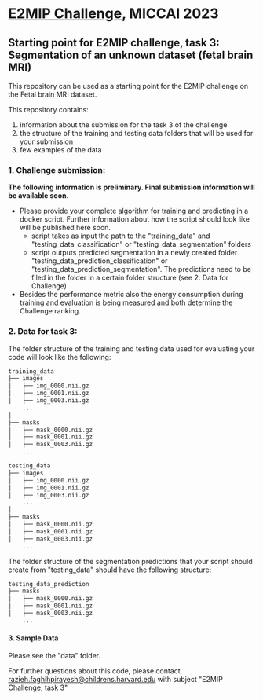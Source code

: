 # [E2MIP Challenge](https://e2mip.github.io/), MICCAI 2023
## Starting point for E2MIP challenge, task 3: Segmentation of an unknown dataset (fetal brain MRI)

This repository can be used as a starting point for the E2MIP challenge on the Fetal brain MRI dataset.

This repository contains:
1. information about the submission for the task 3 of the challenge
2. the structure of the training and testing data folders that will be used for your submission
3. few examples of the data

### 1. Challenge submission:
**The following information is preliminary. Final submission information will be available soon.**

* Please provide your complete algorithm for training and predicting in a docker script.
  Further information about how the script should look like will be published here soon.
  * script takes as input the path to the "training_data" and "testing_data_classification" or "testing_data_segmentation" folders
  * script outputs predicted segmentation in a newly created folder "testing_data_prediction_classification" or "testing_data_prediction_segmentation". 
The predictions need to be filed in the folder in a certain folder structure (see 2. Data for Challenge)
* Besides the performance metric also the energy consumption during training and evaluation is being measured
  and both determine the Challenge ranking.
### 2. Data for task 3:
The folder structure of the training and testing data used for evaluating your code will look like the following:

```bash
training_data
├── images
│   ├── img_0000.nii.gz
│   ├── img_0001.nii.gz
│   ├── img_0003.nii.gz
    ...
│   
├── masks
│   ├── mask_0000.nii.gz
│   ├── mask_0001.nii.gz
│   ├── mask_0003.nii.gz
    ...
```


```bash
testing_data
├── images
│   ├── img_0000.nii.gz
│   ├── img_0001.nii.gz
│   ├── img_0003.nii.gz
    ...
│   
├── masks
│   ├── mask_0000.nii.gz
│   ├── mask_0001.nii.gz
│   ├── mask_0003.nii.gz
    ...
```

The folder structure of the segmentation predictions that your script should create from  "testing_data" should have the following structure:
```bash
testing_data_prediction
├── masks
│   ├── mask_0000.nii.gz
│   ├── mask_0001.nii.gz
│   ├── mask_0003.nii.gz
    ...
```

#### 3. Sample Data
Please see the "data" folder.


For further questions about this code, please contact razieh.faghihpirayesh@childrens.harvard.edu
with subject "E2MIP Challenge, task 3"
